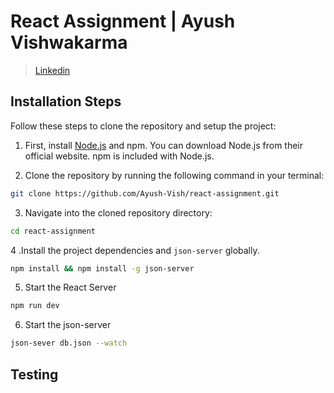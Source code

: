 # React Assignment | Ayush Vishwakarma

> [Linkedin](https://www.linkedin.com/in/ayush-vishwakarma1/)


## Installation Steps

Follow these steps to clone the repository and setup the project:

1. First, install [Node.js](https://nodejs.org/) and npm. You can download Node.js from their official website. npm is included with Node.js.

2. Clone the repository by running the following command in your terminal:

```bash
git clone https://github.com/Ayush-Vish/react-assignment.git
``` 

3. Navigate into the cloned repository directory:

```bash
cd react-assignment
```

4 .Install the project dependencies and `json-server` globally.

```bash
npm install && npm install -g json-server
```

5. Start the React Server 

```bash
npm run dev 
```

6. Start the json-server 
```bash
json-sever db.json --watch
```


## Testing

